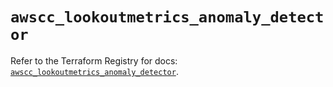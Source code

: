 # `awscc_lookoutmetrics_anomaly_detector`

Refer to the Terraform Registry for docs: [`awscc_lookoutmetrics_anomaly_detector`](https://registry.terraform.io/providers/hashicorp/awscc/0.70.0/docs/resources/lookoutmetrics_anomaly_detector).
